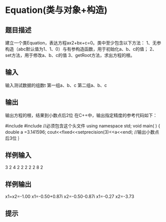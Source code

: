  # Equation(类与对象+构造)
 ## 题目描述
 建立一个类Equation，表达方程ax2+bx+c=0。类中至少包含以下方法：
 1、无参构造（abc默认值为1、1、0）与有参构造函数，用于初始化a、b、c的值；
 2、set方法，用于修改a、b、c的值
 3、getRoot方法，求出方程的根。
 
 ## 输入
 输入测试数据的组数t
 第一组a、b、c
 第二组a、b、c
 ## 输出
 输出方程的根，结果到小数点后2位
 在C++中，输出指定精度的参考代码如下：
 
 #include <iostream>
 #include <iomanip> //必须包含这个头文件
 using namespace std;
 void main( )
 { double a =3.141596;
 cout<<fixed<<setprecision(3)<<a<<endl;  //输出小数点后3位
 ｝
 
 ## 样例输入
 3
 2 4 2
 2 2 2
 2 8 2
 ## 样例输出
 x1=x2=-1.00
 x1=-0.50+0.87i x2=-0.50-0.87i
 x1=-0.27 x2=-3.73
 ## 提示
 

